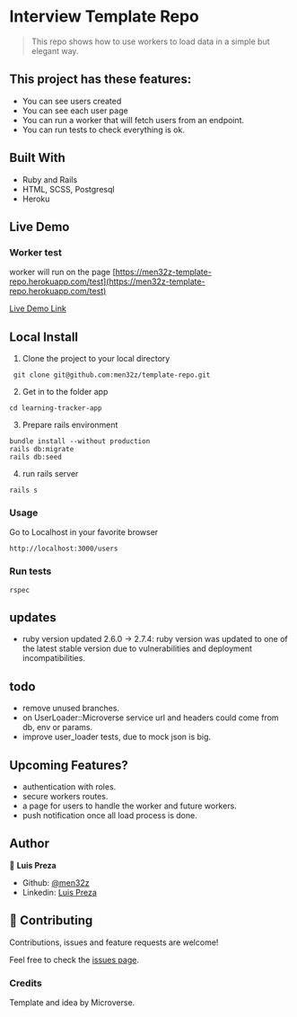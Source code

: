 # Interview Template Repo

> This repo shows how to use workers to load data in a simple but elegant way.

## This project has these features:
  - You can see users created
  - You can see each user page
  - You can run a worker that will fetch users from an endpoint.
  - You can run tests to check everything is ok.

## Built With

- Ruby and Rails
- HTML, SCSS, Postgresql
- Heroku

## Live Demo
### Worker test

worker will run on the page [https://men32z-template-repo.herokuapp.com/test](https://men32z-template-repo.herokuapp.com/test)


[Live Demo Link](https://men32z-template-repo.herokuapp.com/)

## Local Install

1. Clone the project to your local directory

```
 git clone git@github.com:men32z/template-repo.git
```

2. Get in to the folder app

```
cd learning-tracker-app
```
3. Prepare rails environment

```
bundle install --without production
rails db:migrate
rails db:seed
```

4. run rails server

```
rails s
```

### Usage

Go to Localhost in your favorite browser

```
http://localhost:3000/users
```

### Run tests

```
rspec
```


## updates
- ruby version updated 2.6.0 -> 2.7.4: ruby version was updated to one of the latest stable version due to vulnerabilities and deployment incompatibilities.

## todo
- remove unused branches.
- on UserLoader::Microverse service url and headers could come from db, env or params.
- improve user_loader tests, due to mock json is big.

## Upcoming Features?
- authentication with roles.
- secure workers routes.
- a page for users to handle the worker and future workers.
- push notification once all load process is done.

## Author

👤 **Luis Preza**

- Github: [@men32z](https://github.com/men32z)
- Linkedin: [Luis Preza](https://www.linkedin.com/in/men32z/)

## 🤝 Contributing

Contributions, issues and feature requests are welcome!

Feel free to check the [issues page](https://github.com/men32z/template-repo/issues).

### Credits

Template and idea by Microverse.